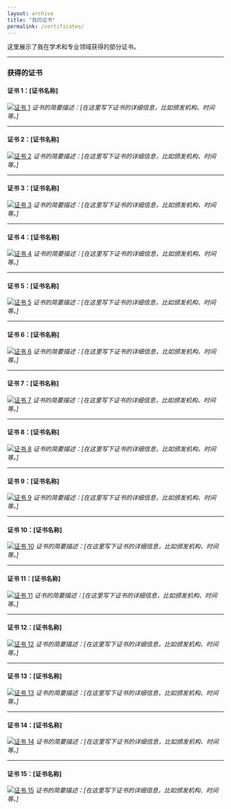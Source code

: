 ```yaml
---
layout: archive
title: "我的证书"
permalink: /certificates/
---
```


这里展示了我在学术和专业领域获得的部分证书。

---

### 获得的证书

#### 证书 1：[证书名称]
[![证书 1](/assets/p1.png)](/assets/p1.png)
*证书的简要描述：[在这里写下证书的详细信息，比如颁发机构、时间等。]*

---

#### 证书 2：[证书名称]
[![证书 2](/assets/p2.png)](/assets/p2.png)
*证书的简要描述：[在这里写下证书的详细信息，比如颁发机构、时间等。]*

---

#### 证书 3：[证书名称]
[![证书 3](/assets/p3.png)](/assets/p3.png)
*证书的简要描述：[在这里写下证书的详细信息，比如颁发机构、时间等。]*

---

#### 证书 4：[证书名称]
[![证书 4](/assets/p4.png)](/assets/p4.png)
*证书的简要描述：[在这里写下证书的详细信息，比如颁发机构、时间等。]*

---

#### 证书 5：[证书名称]
[![证书 5](/assets/p5.png)](/assets/p5.png)
*证书的简要描述：[在这里写下证书的详细信息，比如颁发机构、时间等。]*

---

#### 证书 6：[证书名称]
[![证书 6](/assets/p6.png)](/assets/p6.png)
*证书的简要描述：[在这里写下证书的详细信息，比如颁发机构、时间等。]*

---

#### 证书 7：[证书名称]
[![证书 7](/assets/p7.png)](/assets/p7.png)
*证书的简要描述：[在这里写下证书的详细信息，比如颁发机构、时间等。]*

---

#### 证书 8：[证书名称]
[![证书 8](/assets/p8.png)](/assets/p8.png)
*证书的简要描述：[在这里写下证书的详细信息，比如颁发机构、时间等。]*

---

#### 证书 9：[证书名称]
[![证书 9](/assets/p9.png)](/assets/p9.png)
*证书的简要描述：[在这里写下证书的详细信息，比如颁发机构、时间等。]*

---

#### 证书 10：[证书名称]
[![证书 10](/assets/p10.png)](/assets/p10.png)
*证书的简要描述：[在这里写下证书的详细信息，比如颁发机构、时间等。]*

---

#### 证书 11：[证书名称]
[![证书 11](/assets/p11.png)](/assets/p11.png)
*证书的简要描述：[在这里写下证书的详细信息，比如颁发机构、时间等。]*

---

#### 证书 12：[证书名称]
[![证书 12](/assets/p12.png)](/assets/p12.png)
*证书的简要描述：[在这里写下证书的详细信息，比如颁发机构、时间等。]*

---

#### 证书 13：[证书名称]
[![证书 13](/assets/p13.png)](/assets/p13.png)
*证书的简要描述：[在这里写下证书的详细信息，比如颁发机构、时间等。]*

---

#### 证书 14：[证书名称]
[![证书 14](/assets/p14.png)](/assets/p14.png)
*证书的简要描述：[在这里写下证书的详细信息，比如颁发机构、时间等。]*

---

#### 证书 15：[证书名称]
[![证书 15](/assets/p15.png)](/assets/p15.png)
*证书的简要描述：[在这里写下证书的详细信息，比如颁发机构、时间等。]*
